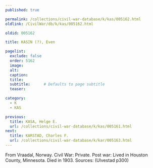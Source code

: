 ```yaml
---
published: true

permalink: /collections/civil-war-database/k/kas/005162.html
oldlink: /CivilWar/db/k/kas/005162.html

oldid: 005162

title: KASIN (?), Even

pagelist:
  exclude: false
  order: 5162
  image: 
  alt:
  caption:
  title:
  subtitle:      # Defaults to page subtitle
  teaser:

category: 
  - K 
  - KAS

previous:
  title: KASA, Helge E.
  url: /collections/civil-war-database/k/kas/005161.html  
next:
  title: KARSTAD, Charles F.
  url: /collections/civil-war-database/k/kar/005163.html   
---
```

From Vraadal, Norway. Civil War: Private. Post war: Lived in Houston County, Minnesota. Died in 1903. Sources: (Ulvestad p300)